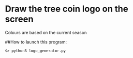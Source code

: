 # Draw the tree coin logo on the screen
Colours are based on the current season

##How to launch this program:

```
$> python3 logo_generator.py
```

